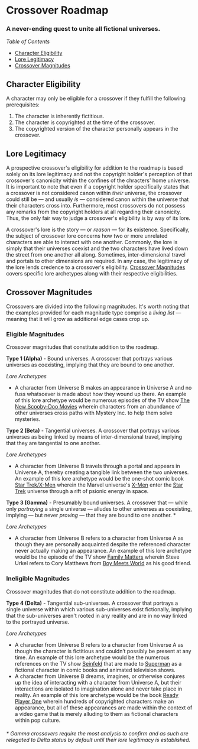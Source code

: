 # Crossover Roadmap
### A never-ending quest to unite all fictional universes.
_Table of Contents_
- [Character Eligibility](#character-eligibility)
- [Lore Legitimacy](#lore-legitimacy)
- [Crossover Magnitudes](#crossover-magnitudes)

## Character Eligibility
A character may only be eligible for a crossover if they fulfill the following prerequisites:
1. The character is inherently fictitious.
2. The character is copyrighted at the time of the crossover.
3. The copyrighted version of the character personally appears in the crossover.

## Lore Legitimacy
A prospective crossover's eligibility for addition to the roadmap is based solely on its lore legitimacy and not the copyright holder's perception of that crossover's canonicity within the confines of the chracters' home universe.  It is important to note that even if a copyright holder specifically states that a crossover is not considered canon within _their_ universe, the crossover could still be — and usually _is_ — considered canon within the universe that their characters cross into.  Furthermore, most crossovers do not possess any remarks from the copyright holders at all regarding their canonicity.  Thus, the only fair way to judge a crossover's eligibility is by way of its lore.

A crossover's lore is the story — or _reason_ — for its existence.  Specifically, the subject of crossover lore concerns how two or more unrelated characters are able to interact with one another.  Commonly, the lore is simply that their universes coexist and the two characters have lived down the street from one another all along.  Sometimes, inter-dimensional travel and portals to other dimensions are required.  In any case, the legitimacy of the lore lends credence to a crossover's eligibility.  [Crossover Magnitudes](#crossover-magnitudes) covers specific lore archetypes along with their respective eligibilities.

## Crossover Magnitudes
Crossovers are divided into the following magnitudes.  It's worth noting that the examples provided for each magnitude type comprise a _living list_ — meaning that it will grow as additional edge cases crop up.

### Eligible Magnitudes
Crossover magnitudes that constitute addition to the roadmap.

**Type 1 (Alpha)** - Bound universes.  A crossover that portrays various universes as coexisting, implying that they are bound to one another.

_Lore Archetypes_
- A character from Universe B makes an appearance in Universe A and no fuss whatsoever is made about how they wound up there.  An example of this lore archetype would be numerous episodes of the TV show [The New Scooby-Doo Movies](https://en.wikipedia.org/wiki/The_New_Scooby-Doo_Movies) wherein characters from an abundance of other universes cross paths with Mystery Inc. to help them solve mysteries.

**Type 2 (Beta)** - Tangential universes.  A crossover that portrays various universes as being linked by means of inter-dimensional travel, implying that they are tangential to one another.

_Lore Archetypes_
- A character from Universe B travels through a portal and appears in Universe A, thereby creating a tangible link between the two universes.  An example of this lore archetype would be the one-shot comic book [Star Trek/X-Men](https://en.wikipedia.org/wiki/Star_Trek/X-Men) wherein the Marvel universe's [X-Men](https://en.wikipedia.org/wiki/X-Men) enter the [Star Trek](https://en.wikipedia.org/wiki/Star_Trek) universe through a rift of psionic energy in space.

**Type 3 (Gamma)** - Presumably bound universes.  A crossover that — while only _portraying_ a single universe — alludes to other universes as coexisting, implying — but never _proving_ — that they are bound to one another. *

_Lore Archetypes_
- A character from Universe B refers to a character from Universe A as though they are personally acquainted despite the referenced character never actually making an appearance.  An example of this lore archetype would be the episode of the TV show [Family Matters](https://en.wikipedia.org/wiki/Family_Matters) wherein Steve Urkel refers to Cory Matthews from [Boy Meets World](https://en.wikipedia.org/wiki/Boy_Meets_World) as his good friend.

### Ineligible Magnitudes
Crossover magnitudes that do not constitute addition to the roadmap.

**Type 4 (Delta)** - Tangential sub-universes.  A crossover that portrays a single universe within which various sub-universes exist fictionally, implying that the sub-universes aren't rooted in any reality and are in no way linked to the portrayed universe.

_Lore Archetypes_
- A character from Universe B refers to a character from Universe A as though the character is fictitious and couldn’t possibly be present at any time.  An example of this lore archetype would be the numerous references on the TV show [Seinfeld](https://en.wikipedia.org/wiki/Seinfeld) that are made to [Superman](https://en.wikipedia.org/wiki/Superman) as a fictional character in comic books and animated television shows.
- A character from Universe B dreams, imagines, or otherwise conjures up the idea of interacting with a character from Universe A, but their interactions are isolated to imagination alone and never take place in reality.  An example of this lore archetype would be the book [Ready Player One](https://en.wikipedia.org/wiki/Ready_Player_One) wherein hundreds of copyrighted characters make an appearance, but all of these appearances are made within the context of a video game that is merely alluding to them as fictional characters within pop culture.

###### * Gamma crossovers require the most analysis to confirm and as such are relegated to Delta status by default until their lore legitimacy is established.
